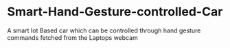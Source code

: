 # Smart-Hand-Gesture-controlled-Car
A smart Iot Based car which can be controlled through hand gesture commands fetched from the Laptops webcam
